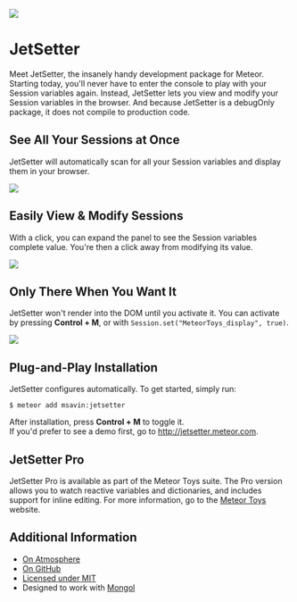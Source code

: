 <a href="http://bit.ly/1ARJG4x"><img align="center" src="https://raw.githubusercontent.com/msavin/Mongol/master/documentation/ad.png"></a>

JetSetter 
=========
Meet JetSetter, the insanely handy development package for Meteor. Starting today, you'll never have to enter the console to play with your Session variables again. Instead, JetSetter lets you view and modify your Session variables in the browser. And because JetSetter is a debugOnly package, it does not compile to production code.

See All Your Sessions at Once
----------------------------
JetSetter will automatically scan for all your Session variables and display them in your browser. 

<img src="https://raw.githubusercontent.com/msavin/JetSetter/master/documentation/screenshots/1.gif">


Easily View & Modify Sessions
------------------------------
With a click, you can expand the panel to see the Session variables complete value. You're then a click away from modifying its value. 

<img src="https://raw.githubusercontent.com/msavin/JetSetter/master/documentation/screenshots/2.png">

Only There When You Want It
---------------------------
JetSetter won't render into the DOM until you activate it. You can activate by pressing <strong>Control + M</strong>, or with `Session.set("MeteorToys_display", true)`.

<img src="https://raw.githubusercontent.com/msavin/JetSetter/master/documentation/screenshots/3.png">

Plug-and-Play Installation
--------------------------

JetSetter configures automatically. To get started, simply run:

	$ meteor add msavin:jetsetter

After installation, press <strong>Control + M</strong> to toggle it.<br>If you'd prefer to see a demo first, go to http://jetsetter.meteor.com.

JetSetter Pro
----------
JetSetter Pro is available as part of the Meteor Toys suite. The Pro version allows you to watch reactive variables and dictionaries, and includes support for inline editing. For more information, go to the <a href="http://meteor.toys">Meteor Toys</a> website.

Additional Information
----------------------
 - <a href="https://atmospherejs.com/msavin/jetsetter">On Atmosphere</a>
 - <a href="https://github.com/msavin/JetSetter/">On GitHub</a>
 - <a href="https://github.com/msavin/JetSetter/blob/master/documentation/LICENSE.md">Licensed under MIT</a>
 - Designed to work with <a href="https://github.com/msavin/Mongol/">Mongol</a>
